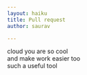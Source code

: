 ```yaml
---
layout: haiku
title: Pull request
author: saurav

---
```


cloud you are so cool <br>
and make work easier too <br>
such a useful tool <br>
